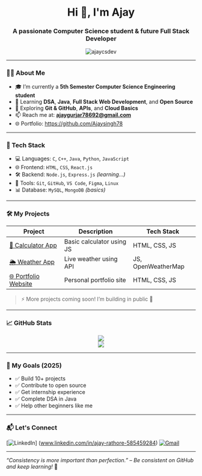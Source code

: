 <h1 align="center">Hi 👋, I'm Ajay</h1>
<h3 align="center">A passionate Computer Science student & future Full Stack Developer</h3>

<p align="center">
  <img src="https://komarev.com/ghpvc/?username=ajaycsdev&label=Profile%20views&color=0e75b6&style=flat" alt="ajaycsdev" />
</p>

---

### 🧑‍💻 About Me

- 🎓 I’m currently a **5th Semester Computer Science Engineering student**
- 🌱 Learning **DSA**, **Java**, **Full Stack Web Development**, and **Open Source**
- 🧠 Exploring **Git & GitHub**, **APIs**, and **Cloud Basics**
- 📫 Reach me at: **ajaygurjar78692@gmail.com**
- 🌐 Portfolio: https://github.com/Ajaysingh78
---

### 🚀 Tech Stack

- 💻 Languages: `C`, `C++`, `Java`, `Python`, `JavaScript`
- 🌐 Frontend: `HTML`, `CSS`, `React.js`
- 🛠 Backend: `Node.js`, `Express.js` *(learning...)*
- 🔧 Tools: `Git`, `GitHub`, `VS Code`, `Figma`, `Linux`
- 📊 Database: `MySQL`, `MongoDB` *(basics)*

---

### 🛠️ My Projects

| Project | Description | Tech Stack |
|--------|-------------|------------|
| [📱 Calculator App]( https://ajaysingh78.github.io/My-Calculator/) | Basic calculator using JS | HTML, CSS, JS |
| [🌦️ Weather App](https://github.com/ajaycsdev/weather-app) | Live weather using API | JS, OpenWeatherMap |
| [🌐 Portfolio Website](https://github.com/ajaycsdev/portfolio) | Personal portfolio site | HTML, CSS, JS |

> ⚡ More projects coming soon! I’m building in public 🚀

---

### 📈 GitHub Stats

<p align="center">
  <img src="https://github-readme-stats.vercel.app/api?username=ajaycsdev&show_icons=true&theme=tokyonight" />
  <br/>
  <img src="https://streak-stats.demolab.com/?user=ajaycsdev&theme=tokyonight" />
</p>

---

### 🌱 My Goals (2025)

- ✅ Build 10+ projects
- ✅ Contribute to open source
- ✅ Get internship experience
- ✅ Complete DSA in Java
- ✅ Help other beginners like me

---

### 📬 Let's Connect

[![LinkedIn](https://img.shields.io/badge/-LinkedIn-blue?style=for-the-badge&logo=Linkedin&logoColor=white)] (www.linkedin.com/in/ajay-rathore-585459284)
[![Gmail](https://img.shields.io/badge/-Gmail-red?style=for-the-badge&logo=gmail&logoColor=white)](ajaygurjar78692@gmail.com)

---

_“Consistency is more important than perfection.” – Be consistent on GitHub and keep learning!_ 🚀
